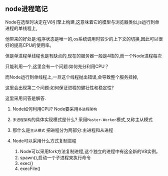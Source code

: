 ## node进程笔记

Node在选型时决定在V8引擎上构建,这意味着它的模型与浏览器类似,js运行到单进程的单线程上,

他带来的好处是:程序状态是唯一的,os系统调用时较少的上下文的切换,因此可以很好的提高CPU的使用率。

但是单进程单线程也是有缺点的,现在的服务器一般是4核的,而一个Node进程每次

只能利用一个,这里会有一个问题:如何充分利用CPU？

而Node运行到单线程上,一旦这个线程抛出错误,会导致整个服务挂掉,

这里会出现第二个问题:如何保证进程的健壮性和稳定性?

这里采用问答是解答.

1. Node如何利用CPU?
Node要采用`多进程架构`

2. `多进程架构`的具体实现模式是什么?
采用`Master-Worker`模式,又称主从模式

3. 那什么是`主从模式`
把进程分为两部分:主进程和从进程

4. Node可以采用什么方式复制进程
	1. Node可以采用fork方法复制进程,这个独立的进程中有这全新的V8实例。
	2. spawn(),启动一个子进程来执行命令
	3. exec()
	4. execFile()






